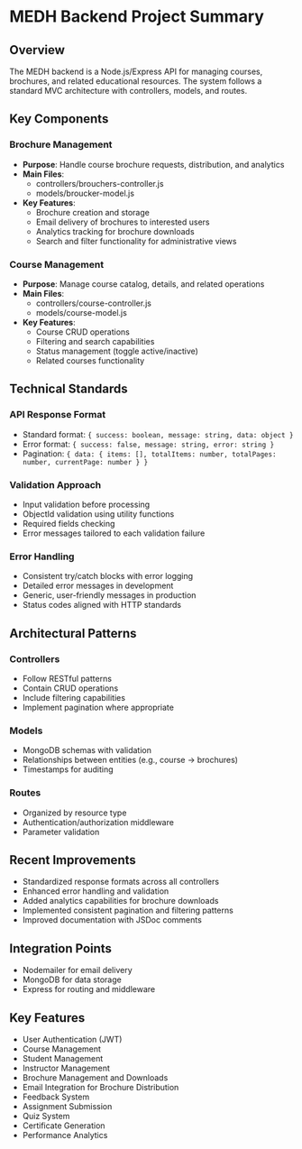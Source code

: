 # MEDH Backend Project Summary

## Overview
The MEDH backend is a Node.js/Express API for managing courses, brochures, and related educational resources. The system follows a standard MVC architecture with controllers, models, and routes.

## Key Components

### Brochure Management
- **Purpose**: Handle course brochure requests, distribution, and analytics
- **Main Files**: 
  - controllers/brouchers-controller.js
  - models/broucker-model.js
- **Key Features**:
  - Brochure creation and storage
  - Email delivery of brochures to interested users
  - Analytics tracking for brochure downloads
  - Search and filter functionality for administrative views

### Course Management
- **Purpose**: Manage course catalog, details, and related operations
- **Main Files**:
  - controllers/course-controller.js
  - models/course-model.js
- **Key Features**:
  - Course CRUD operations
  - Filtering and search capabilities
  - Status management (toggle active/inactive)
  - Related courses functionality

## Technical Standards

### API Response Format
- Standard format: `{ success: boolean, message: string, data: object }`
- Error format: `{ success: false, message: string, error: string }`
- Pagination: `{ data: { items: [], totalItems: number, totalPages: number, currentPage: number } }`

### Validation Approach
- Input validation before processing
- ObjectId validation using utility functions
- Required fields checking
- Error messages tailored to each validation failure

### Error Handling
- Consistent try/catch blocks with error logging
- Detailed error messages in development
- Generic, user-friendly messages in production
- Status codes aligned with HTTP standards

## Architectural Patterns

### Controllers
- Follow RESTful patterns
- Contain CRUD operations
- Include filtering capabilities
- Implement pagination where appropriate

### Models
- MongoDB schemas with validation
- Relationships between entities (e.g., course → brochures)
- Timestamps for auditing

### Routes
- Organized by resource type
- Authentication/authorization middleware
- Parameter validation

## Recent Improvements
- Standardized response formats across all controllers
- Enhanced error handling and validation
- Added analytics capabilities for brochure downloads
- Implemented consistent pagination and filtering patterns
- Improved documentation with JSDoc comments

## Integration Points
- Nodemailer for email delivery
- MongoDB for data storage
- Express for routing and middleware

## Key Features
- User Authentication (JWT)
- Course Management
- Student Management
- Instructor Management
- Brochure Management and Downloads
- Email Integration for Brochure Distribution
- Feedback System
- Assignment Submission
- Quiz System
- Certificate Generation
- Performance Analytics 